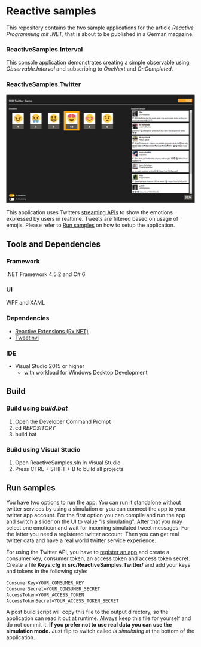 # Reactive samples

This repository contains the two sample applications for the article *Reactive Programming mit .NET*, that is about to be published in a German magazine.

### ReactiveSamples.Interval
This console application demonstrates creating a simple observable using *Observable.Interval* and subscribing to *OneNext* and *OnCompleted*.

### ReactiveSamples.Twitter
![application](images/application.png)

This application uses Twitters [streaming APIs](https://dev.twitter.com/streaming/overview) to show the emotions expressed by users in realtime. Tweets are filtered based on usage of emojis.
Please refer to [Run samples](#run-samples) on how to setup the application.

## Tools and Dependencies

### Framework
.NET Framework 4.5.2 and C# 6

### UI
WPF and XAML

### Dependencies
* [Reactive Extensions (Rx.NET)](https://github.com/Reactive-Extensions/Rx.NET)
* [Tweetinvi](https://github.com/linvi/tweetinvi)

### IDE
* Visual Studio 2015 or higher
    * with workload for Windows Desktop Development

## Build

### Build using *build.bat*
1. Open the Developer Command Prompt
2. cd *REPOSITORY*
3. build.bat

### Build using Visual Studio

1. Open ReactiveSamples.sln in Visual Studio
2. Press CTRL + SHIFT + B to build all projects

## Run samples
You have two options to run the app. You can run it standalone without twitter services by using a simulation or you can connect the app to your twitter app account.
For the first option you can compile and run the app and switch a slider on the UI to value "is simulating". After that you may select one emoticon and wait for incoming simulated tweet messages. 
For the latter you need a registered twitter account. Then you can get real twitter data and have a real world twitter service experience.

For using the Twitter API, you have to [register an app](https://apps.twitter.com/) and create a consumer key, consumer token, an access token and access token secret.
Create a file **Keys.cfg** in **src/ReactiveSamples.Twitter/** and add your keys and tokens in the following style:
```
ConsumerKey=YOUR_CONSUMER_KEY
ConsumerSecret=YOUR_CONSUMER_SECRET
AccessToken=YOUR_ACCESS_TOKEN
AccessTokenSecret=YOUR_ACCESS_TOKEN_SECRET
```
A post build script will copy this file to the output directory, so the application can read it out at runtime. Always keep this file for yourself and do not commit it.
**If you prefer not to use real data you can use the simulation mode.** Just flip to switch called *Is simulating* at the bottom of the application.
